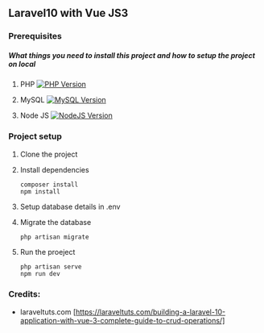 ## Laravel10 with Vue JS3

### Prerequisites
##### What things you need to install this project and how to setup the project on local
1. PHP [![PHP Version](https://img.shields.io/badge/Version-8.1.*-green)](https://www.php.net/releases/8.1_0.php)

2. MySQL [![MySQL Version](https://img.shields.io/badge/Version-5.6.*-green)](https://downloads.mysql.com/archives/community/?version=5.6.23)

3. Node JS [![NodeJS Version](https://img.shields.io/badge/Version-18.0.*-green)]((https://nodejs.org/en/blog/release/v16.0.0)https://nodejs.org/en/blog/release/v18.0.0)

### Project setup
1. Clone the project

2. Install dependencies
   ```
   composer install
   npm install
   ```

4. Setup database details in .env

5. Migrate the database 
     ```sh  
     php artisan migrate
     ```

6. Run the proeject
   ```
   php artisan serve
   npm run dev
   ```

### Credits:
- laraveltuts.com [https://laraveltuts.com/building-a-laravel-10-application-with-vue-3-complete-guide-to-crud-operations/]
